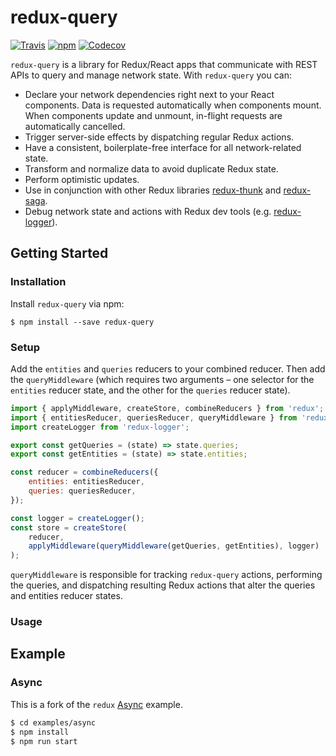 # redux-query

[![Travis](https://img.shields.io/travis/amplitude/redux-query.svg?style=flat-square)](https://travis-ci.org/amplitude/redux-query)
[![npm](https://img.shields.io/npm/v/redux-query.svg?style=flat-square)](https://www.npmjs.com/package/redux-query)
[![Codecov](https://img.shields.io/codecov/c/github/amplitude/redux-query.svg?style=flat-square)](https://codecov.io/gh/amplitude/redux-query)

`redux-query` is a library for Redux/React apps that communicate with REST APIs to query and manage network state. With `redux-query` you can:

- Declare your network dependencies right next to your React components. Data is requested automatically when components mount. When components update and unmount, in-flight requests are automatically cancelled.
- Trigger server-side effects by dispatching regular Redux actions.
- Have a consistent, boilerplate-free interface for all network-related state.
- Transform and normalize data to avoid duplicate Redux state.
- Perform optimistic updates.
- Use in conjunction with other Redux libraries [redux-thunk](https://github.com/gaearon/redux-thunk) and [redux-saga](https://github.com/redux-saga/redux-saga).
- Debug network state and actions with Redux dev tools (e.g. [redux-logger](https://github.com/evgenyrodionov/redux-logger)).

## Getting Started

### Installation

Install `redux-query` via npm:

```
$ npm install --save redux-query
```

### Setup

Add the `entities` and `queries` reducers to your combined reducer. Then add the `queryMiddleware` (which requires two arguments – one selector for the `entities` reducer state, and the other for the `queries` reducer state).

```javascript
import { applyMiddleware, createStore, combineReducers } from 'redux';
import { entitiesReducer, queriesReducer, queryMiddleware } from 'redux-query';
import createLogger from 'redux-logger';

export const getQueries = (state) => state.queries;
export const getEntities = (state) => state.entities;

const reducer = combineReducers({
    entities: entitiesReducer,
    queries: queriesReducer,
});

const logger = createLogger();
const store = createStore(
    reducer,
    applyMiddleware(queryMiddleware(getQueries, getEntities), logger)
);
```

`queryMiddleware` is responsible for tracking `redux-query` actions, performing the queries, and dispatching resulting Redux actions that alter the queries and entities reducer states.

### Usage

## Example

### Async

This is a fork of the `redux` [Async](https://github.com/reactjs/redux/tree/master/examples/async) example.

```sh
$ cd examples/async
$ npm install
$ npm run start
```
